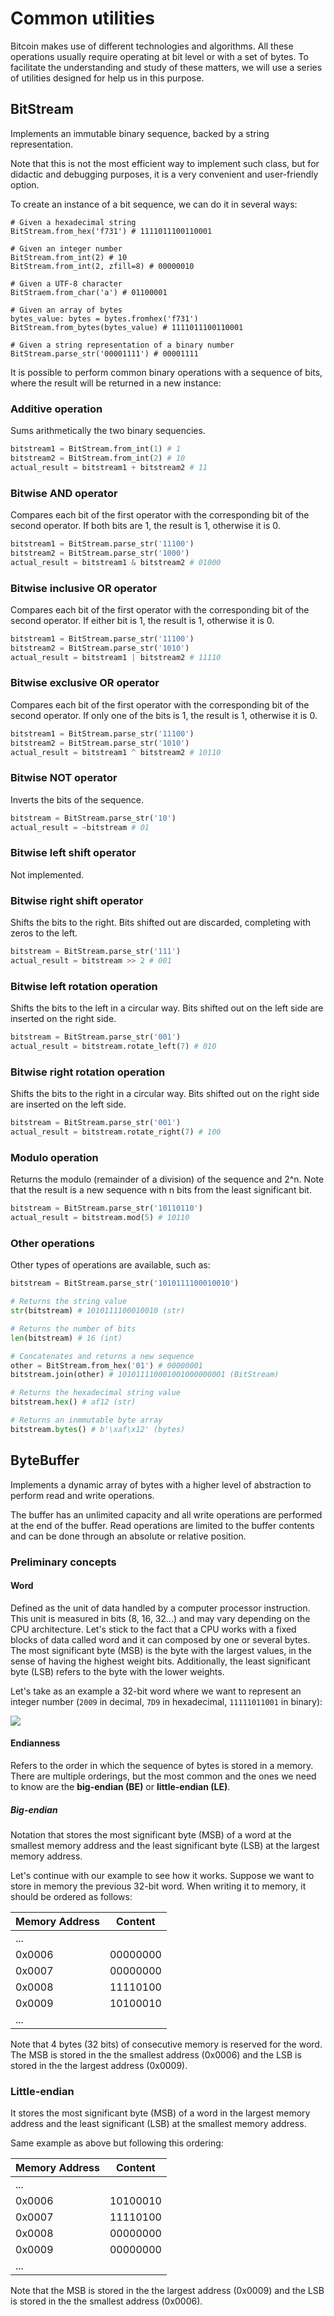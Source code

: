 # Common utilities
Bitcoin makes use of different technologies and algorithms. All these operations usually require operating at bit level or with a set of bytes. To facilitate the understanding and study of these matters, we will use a series of utilities designed for help us in this purpose.

## BitStream
Implements an immutable binary sequence, backed by a string representation.

Note that this is not the most efficient way to implement such class, but for didactic and debugging purposes, it is a very convenient and user-friendly option.

To create an instance of a bit sequence, we can do it in several ways:

```python3
# Given a hexadecimal string
BitStream.from_hex('f731') # 1111011100110001

# Given an integer number
BitStream.from_int(2) # 10
BitStream.from_int(2, zfill=8) # 00000010

# Given a UTF-8 character
BitStraem.from_char('a') # 01100001

# Given an array of bytes
bytes_value: bytes = bytes.fromhex('f731')
BitStream.from_bytes(bytes_value) # 1111011100110001

# Given a string representation of a binary number
BitStream.parse_str('00001111') # 00001111
```

It is possible to perform common binary operations with a sequence of bits, where the result will be returned in a new instance:

### Additive operation
Sums arithmetically the two binary sequencies.

```python
bitstream1 = BitStream.from_int(1) # 1
bitstream2 = BitStream.from_int(2) # 10
actual_result = bitstream1 + bitstream2 # 11
```

### Bitwise AND operator
Compares each bit of the first operator with the corresponding bit of the second operator. If both bits are 1, the result is 1, otherwise it is 0.

```python
bitstream1 = BitStream.parse_str('11100')
bitstream2 = BitStream.parse_str('1000')
actual_result = bitstream1 & bitstream2 # 01000
```

### Bitwise inclusive OR operator
Compares each bit of the first operator with the corresponding bit of the second operator. If either bit is 1, the result is 1, otherwise it is 0.

```python
bitstream1 = BitStream.parse_str('11100')
bitstream2 = BitStream.parse_str('1010')
actual_result = bitstream1 | bitstream2 # 11110
```

### Bitwise exclusive OR operator
Compares each bit of the first operator with the corresponding bit of the second operator. If only one of the bits is 1, the result is 1, otherwise it is 0.

```python
bitstream1 = BitStream.parse_str('11100')
bitstream2 = BitStream.parse_str('1010')
actual_result = bitstream1 ^ bitstream2 # 10110
```

### Bitwise NOT operator
Inverts the bits of the sequence.

```python
bitstream = BitStream.parse_str('10')
actual_result = ~bitstream # 01
```

### Bitwise left shift operator
Not implemented.

### Bitwise right shift operator
Shifts the bits to the right. Bits shifted out are discarded, completing with zeros to the left.

```python
bitstream = BitStream.parse_str('111')
actual_result = bitstream >> 2 # 001
```

### Bitwise left rotation operation
Shifts the bits to the left in a circular way. Bits shifted out on the left side are inserted on the right side.

```python
bitstream = BitStream.parse_str('001')
actual_result = bitstream.rotate_left(7) # 010
```

### Bitwise right rotation operation
Shifts the bits to the right in a circular way. Bits shifted out on the right side are inserted on the left side.

```python
bitstream = BitStream.parse_str('001')
actual_result = bitstream.rotate_right(7) # 100
```

### Modulo operation
Returns the modulo (remainder of a division) of the sequence and 2^n. Note that the result is a new sequence with n bits from the least significant bit.

```python
bitstream = BitStream.parse_str('10110110')
actual_result = bitstream.mod(5) # 10110
```

### Other operations
Other types of operations are available, such as:

```python
bitstream = BitStream.parse_str('1010111100010010')

# Returns the string value
str(bitstream) # 1010111100010010 (str)

# Returns the number of bits 
len(bitstream) # 16 (int)

# Concatenates and returns a new sequence
other = BitStream.from_hex('01') # 00000001
bitstream.join(other) # 101011110001001000000001 (BitStream)

# Returns the hexadecimal string value
bitstream.hex() # af12 (str)

# Returns an inmmutable byte array
bitstream.bytes() # b'\xaf\x12' (bytes)
```

## ByteBuffer

Implements a dynamic array of bytes with a higher level of abstraction to perform read and write operations.

The buffer has an unlimited capacity and all write operations are performed at the end of the buffer. Read operations are limited to the buffer contents and can be done through an absolute or relative position.

### Preliminary concepts

#### Word
Defined as the unit of data handled by a computer processor instruction. This unit is measured in bits (8, 16, 32...) and may vary depending on the CPU architecture. Let's stick to the fact that a CPU works with a fixed blocks of data called word and it can composed by one or several bytes. The most significant byte (MSB) is the byte with the largest values, in the sense of having the highest weight bits. Additionally, the least significant byte (LSB) refers to the byte with the lower weights.

Let's take as an example a 32-bit word where we want to represent an integer number (``2009`` in decimal, ``7D9`` in hexadecimal, ``11111011001`` in binary):

<!-- w = \underset{MSB}{\underbrace{00000000}}0000000011110100\underset{LSB}{\underbrace{10100010}} -->
<img src="https://latex.codecogs.com/png.image?\bg_white&space;w%20=%20\underset{MSB}{\underbrace{00000000}}0000000011110100\underset{LSB}{\underbrace{10100010}}"/>

#### Endianness
Refers to the order in which the sequence of bytes is stored in a memory. There are multiple orderings, but the most common and the ones we need to know are the **big-endian (BE)** or **little-endian (LE)**.

##### Big-endian

Notation that stores the most significant byte (MSB) of a word at the smallest memory address and the least significant byte (LSB) at the largest memory address.

Let's continue with our example to see how it works. Suppose we want to store in memory the previous 32-bit word. When writing it to memory, it should be ordered as follows:

| Memory Address | Content  |
| --- | --- |
| ... | |
| 0x0006 | 00000000 |
| 0x0007 | 00000000 |
| 0x0008 | 11110100 |
| 0x0009 | 10100010 |
| ... | |

Note that 4 bytes (32 bits) of consecutive memory is reserved for the word. The MSB is stored in the the smallest address (0x0006) and the LSB is stored in the the largest address (0x0009).

### Little-endian

It stores the most significant byte (MSB) of a word in the largest memory address and the least significant (LSB) at the smallest memory address.

Same example as above but following this ordering:

| Memory Address | Content  |
| --- | --- |
| ... | |
| 0x0006 | 10100010 |
| 0x0007 | 11110100 |
| 0x0008 | 00000000 |
| 0x0009 | 00000000 |
| ... | |

Note that the MSB is stored in the the largest address (0x0009) and the LSB is stored in the the smallest address (0x0006).
